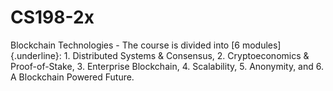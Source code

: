 # CS198-2x
Blockchain Technologies - The course is divided into [6 modules]{.underline}: 1. Distributed Systems &amp; Consensus, 2. Cryptoeconomics &amp; Proof-of-Stake, 3. Enterprise Blockchain, 4. Scalability, 5. Anonymity, and 6. A Blockchain Powered Future.
